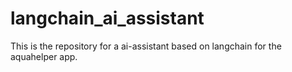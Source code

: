 # langchain_ai_assistant
 This is the repository for a ai-assistant based on langchain for the aquahelper app.
